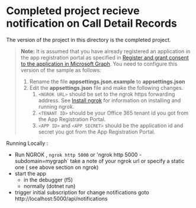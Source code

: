 # Completed project  recieve notification on Call Detail Records 

The version of the project in this directory is the completed project.

> **Note:** It is assumed that you have already registered an application in the app registration portal as specified in [Register and grant consent to the application in Microsoft Graph](../../tutorial/02_create-app.md). You need to configure this version of the sample as follows:
>
> 1. Rename the file **appsettings.json.example** to **appsettings.json**
> 1. Edit the **appsettings.json** file and make the following changes.
>     1. `<NGROK URL>` should be set to the ngrok https forwarding address. See [Install ngrok](../../tutorial/03_ngrok.md) for information on installing and running ngrok.
>     1. `<TENANT ID>` should be your Office 365 tenant id you got from the App Registration Portal.
>     1. `<APP ID>` and `<APP SECRET>` should be the application id and secret you got from the App Registration Portal.


Running Locally : 
- Run NGROK , `ngrok http 5000` or 'ngrok http 5000 -subdomain=mygraph`
  take a note of your ngrok url or specify a static one ( see above section on ngrok) 
- start the app 
    - in the debugger (f5)
    - normally (dotnet run) 
- trigger initial subscription for change notifications
  goto http://localhost:5000/api/notifications



